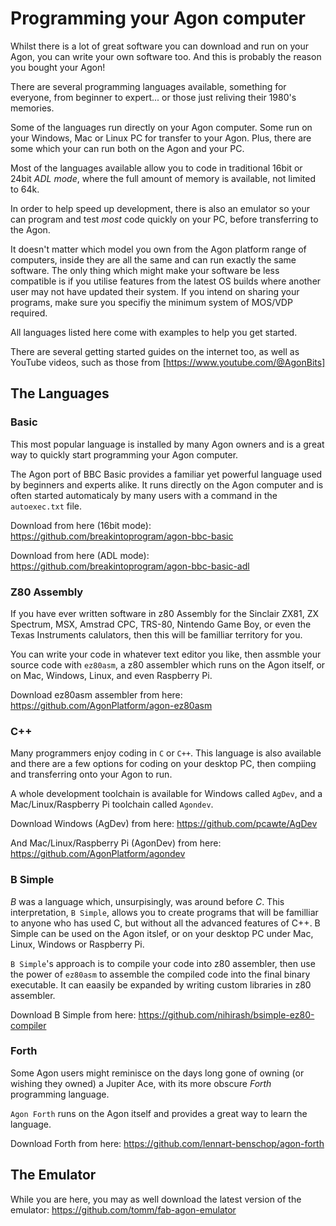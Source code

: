 # Programming your Agon computer

Whilst there is a lot of great software you can download and run on your Agon, you can write your own software too. And this is probably the reason you bought your Agon!

There are several programming languages available, something for everyone, from beginner to expert... or those just reliving their 1980's memories.

Some of the languages run directly on your Agon computer. Some run on your Windows, Mac or Linux PC for transfer to your Agon. Plus, there are some which your can run both on the Agon and your PC.

Most of the languages available allow you to code in traditional 16bit or 24bit _ADL mode_, where the full amount of memory is available, not limited to 64k.

In order to help speed up development, there is also an emulator so your can program and test _most_ code quickly on your PC, before transferring to the Agon.

It doesn't matter which model you own from the Agon platform range of computers, inside they are all the same and can run exactly the same software. The only thing which might make your software be less compatible is if you utilise features from the latest OS builds where another user may not have updated their system. If you intend on sharing your programs, make sure you specifiy the minimum system of MOS/VDP required.

All languages listed here come with examples to help you get started.

There are several getting started guides on the internet too, as well as YouTube videos, such as those from [https://www.youtube.com/@AgonBits] 



## The Languages

### Basic

This most popular language is installed by many Agon owners and is a great way to quickly start programming your Agon computer. 

The Agon port of BBC Basic provides a familiar yet powerful language used by beginners and experts alike. It runs directly on the Agon computer and is often started automaticaly by many users with a command in the `autoexec.txt` file.

Download from here (16bit mode): https://github.com/breakintoprogram/agon-bbc-basic

Download from here (ADL mode): https://github.com/breakintoprogram/agon-bbc-basic-adl


### Z80 Assembly

If you have ever written software in z80 Assembly for the Sinclair ZX81, ZX Spectrum, MSX, Amstrad CPC, TRS-80, Nintendo Game Boy, or even the Texas Instruments calulators, then this will be familliar territory for you.

You can write your code in whatever text editor you like, then assmble your source code with `ez80asm`, a z80 assembler which runs on the Agon itself, or on Mac, Windows, Linux, and even Raspberry Pi.

Download ez80asm assembler from here: https://github.com/AgonPlatform/agon-ez80asm


### C++

Many programmers enjoy coding in `C` or `C++`. This language is also available and there are a few options for coding on your desktop PC, then compiing and transferring onto your Agon to run.

A whole development toolchain is available for Windows called `AgDev`, and a Mac/Linux/Raspberry Pi toolchain called `Agondev`.

Download Windows (AgDev) from here: https://github.com/pcawte/AgDev

And Mac/Linux/Raspberry Pi (AgonDev) from here: https://github.com/AgonPlatform/agondev


### B Simple

_B_ was a language which, unsurpisingly, was around before _C_. This interpretation, `B Simple`, allows you to create programs that will be familliar to anyone who has used C, but without all the advanced features of C++. B Simple can be used on the Agon itslef, or on your desktop PC under Mac, Linux, Windows or Raspberry Pi. 

`B Simple`'s approach is to compile your code into z80 assembler, then use the power of `ez80asm` to assemble the compiled code into the final binary executable. It can eaasily be expanded by writing custom libraries in z80 assembler.

Download B Simple from here: https://github.com/nihirash/bsimple-ez80-compiler

### Forth

Some Agon users might reminisce on the days long gone of owning (or wishing they owned) a Jupiter Ace, with its more obscure _Forth_ programming language. 

`Agon Forth` runs on the Agon itself and provides a great way to learn the language.

Download Forth from here: https://github.com/lennart-benschop/agon-forth

## The Emulator

While you are here, you may as well download the latest version of the emulator: https://github.com/tomm/fab-agon-emulator



